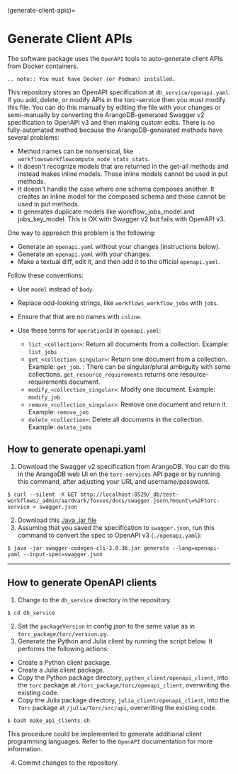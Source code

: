 (generate-client-apis)=

# Generate Client APIs

The software package uses the `OpenAPI` tools to auto-generate client APIs from Docker
containers.

```{eval-rst}
.. note:: You must have Docker (or Podman) installed.
```

This repository stores an OpenAPI specification at `db_service/openapi.yaml`. If you add, delete,
or modify APIs in the torc-service then you must modify this file. You can do this manually by
editing the file with your changes or semi-manually by converting the ArangoDB-generated Swagger
v2 specification to OpenAPI v3 and then making custom edits. There is no fully-automated method
because the ArangoDB-generated methods have several problems:

- Method names can be nonsensical, like `workflowsworkflowcompute_node_stats_stats`.
- It doesn't recognize models that are returned in the get-all methods and instead makes inline
  models. Those inline models cannot be used in put methods.
- It doesn't handle the case where one schema composes another. It creates an inline model for
  the composed schema and those cannot be used in put methods.
- It generates duplicate models like workflow_jobs_model and jobs_key_model. This
  is OK with Swagger v2 but fails with OpenAPI v3.

One way to approach this problem is the following:

- Generate an `openapi.yaml` without your changes (instructions below).
- Generate an `openapi.yaml` with your changes.
- Make a textual diff, edit it, and then add it to the official `openapi.yaml`.

Follow these conventions:

- Use `model` instead of `body`.

- Replace odd-looking strings, like `workflows_workflow_jobs` with `jobs`.

- Ensure that that are no names with `inline`.

- Use these terms for `operationId` in `openapi.yaml`:

  - `list_<collection>`: Return all documents from a collection. Example: `list_jobs`
  - `get_<collection_singular>`: Return one document from a collection. Example: `get_job`.
    : There can be singular/plural ambiguity with some collections. `get_resource_requirements`
      returns one resource-requirements document.
  - `modify_<collection_singular>`: Modify one document. Example: `modify_job`
  - `remove_<collection_singular>`: Remove one document and return it. Example: `remove_job`
  - `delete_<collection>`: Delete all documents in the collection. Example: `delete_jobs`

## How to generate openapi.yaml

1. Download the Swagger v2 specification from ArangoDB. You can do this in the ArangoDB web UI on
   the `torc-services` API page or by running this command, after adjusting your URL and
   username/password.

```console
$ curl --silent -X GET http://localhost:8529/_db/test-workflows/_admin/aardvark/foxxes/docs/swagger.json\?mount\=%2Ftorc-service > swagger.json
```

2. Download this [Java .jar
   file](https://mvnrepository.com/artifact/io.swagger.codegen.v3/swagger-codegen-cli/3.0.36)
3. Assuming that you saved the specification to `swagger.json`, run this command to
   convert the spec to OpenAPI v3 (`./openapi.yaml`):

```console
$ java -jar swagger-codegen-cli-3.0.36.jar generate --lang=openapi-yaml --input-spec=swagger.json
```

______________________________________________________________________

## How to generate OpenAPI clients

1. Change to the `db_service` directory in the repository.

```console
$ cd db_service
```

2. Set the `packageVersion` in config.json to the same value as in
   `torc_package/torc/version.py`.
3. Generate the Python and Julia client by running the script below. It performs the following
   actions:

- Create a Python client package.
- Create a Julia client package.
- Copy the Python package directory, `python_client/openapi_client`, into the `torc` package at
  `/torc_package/torc/openapi_client`, overwriting the existing code.
- Copy the Julia package directory, `julia_client/openapi_client`, into the `Torc` package at
  `/julia/Torc/src/api`, overwriting the existing code.

```console
$ bash make_api_clients.sh
```

This procedure could be implemented to generate additional client programming languages. Refer to
the `OpenAPI` documentation for more information.

4. Commit changes to the repository.
